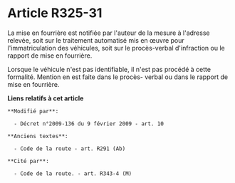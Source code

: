 # Article R325-31

La mise en fourrière est notifiée par l'auteur de la mesure à l'adresse relevée, soit sur    le traitement automatisé mis en
œuvre pour l'immatriculation des véhicules, soit sur le procès-verbal d'infraction ou le rapport de mise en fourrière. 

Lorsque le véhicule n'est pas identifiable, il n'est pas procédé à cette formalité. Mention en est faite dans le procès-
verbal ou dans le rapport de mise en fourrière.

**Liens relatifs à cet article**

	**Modifié par**:

	  - Décret n°2009-136 du 9 février 2009 - art. 10

	**Anciens textes**:

	  - Code de la route - art. R291 (Ab)

	**Cité par**:

	  - Code de la route. - art. R343-4 (M)
